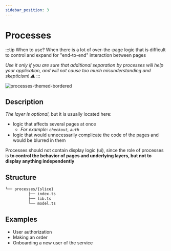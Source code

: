```yaml
---
sidebar_position: 3
---
```


# Processes

:::tip When to use?
When there is a lot of over-the-page logic that is difficult to control and expand for "end-to-end" interaction between pages

*Use it only if you are sure that additional separation by processes will help your application, and will not cause too much misunderstanding and skepticism! ⚠️*
:::

![processes-themed-bordered](/img/layers/processes.png)

## Description

*The layer is optional*, but it is usually located here:

- logic that affects several pages at once
  - *For example: `checkout`, `auth`*
- logic that would unnecessarily complicate the code of the pages and would be blurred in them

Processes should not contain display logic (ui), since the role of processes is **to control the behavior of pages and underlying layers, but not to display anything independently**

## Structure

```sh
└── processes/{slice}
          ├── index.ts
          ├── lib.ts
          └── model.ts
```

## Examples

- User authorization
- Making an order
- Onboarding a new user of the service
